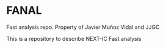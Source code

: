 # FANAL
Fast analysis repo.
Property of Javier Muñoz Vidal and JJGC

This is a repository to describe NEXT-IC Fast analysis
